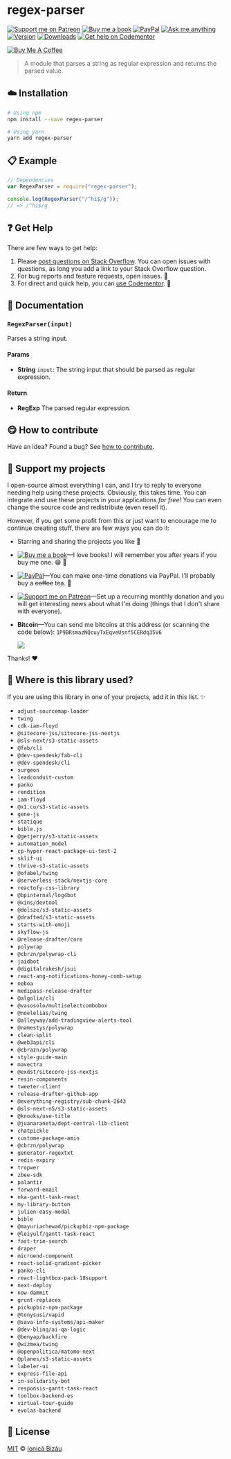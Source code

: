 <!-- Please do not edit this file. Edit the `blah` field in the `package.json` instead. If in doubt, open an issue. -->


















# regex-parser

 [![Support me on Patreon][badge_patreon]][patreon] [![Buy me a book][badge_amazon]][amazon] [![PayPal][badge_paypal_donate]][paypal-donations] [![Ask me anything](https://img.shields.io/badge/ask%20me-anything-1abc9c.svg)](https://github.com/IonicaBizau/ama) [![Version](https://img.shields.io/npm/v/regex-parser.svg)](https://www.npmjs.com/package/regex-parser) [![Downloads](https://img.shields.io/npm/dt/regex-parser.svg)](https://www.npmjs.com/package/regex-parser) [![Get help on Codementor](https://cdn.codementor.io/badges/get_help_github.svg)](https://www.codementor.io/johnnyb?utm_source=github&utm_medium=button&utm_term=johnnyb&utm_campaign=github)

<a href="https://www.buymeacoffee.com/H96WwChMy" target="_blank"><img src="https://www.buymeacoffee.com/assets/img/custom_images/yellow_img.png" alt="Buy Me A Coffee"></a>







> A module that parses a string as regular expression and returns the parsed value.

















## :cloud: Installation

```sh
# Using npm
npm install --save regex-parser

# Using yarn
yarn add regex-parser
```













## :clipboard: Example



```js
// Dependencies
var RegexParser = require("regex-parser");

console.log(RegexParser("/^hi$/g"));
// => /^hi$/g
```











## :question: Get Help

There are few ways to get help:



 1. Please [post questions on Stack Overflow](https://stackoverflow.com/questions/ask). You can open issues with questions, as long you add a link to your Stack Overflow question.
 2. For bug reports and feature requests, open issues. :bug:
 3. For direct and quick help, you can [use Codementor](https://www.codementor.io/johnnyb). :rocket:





## :memo: Documentation


### `RegexParser(input)`
Parses a string input.

#### Params

- **String** `input`: The string input that should be parsed as regular expression.

#### Return
- **RegExp** The parsed regular expression.














## :yum: How to contribute
Have an idea? Found a bug? See [how to contribute][contributing].


## :sparkling_heart: Support my projects
I open-source almost everything I can, and I try to reply to everyone needing help using these projects. Obviously,
this takes time. You can integrate and use these projects in your applications *for free*! You can even change the source code and redistribute (even resell it).

However, if you get some profit from this or just want to encourage me to continue creating stuff, there are few ways you can do it:


 - Starring and sharing the projects you like :rocket:
 - [![Buy me a book][badge_amazon]][amazon]—I love books! I will remember you after years if you buy me one. :grin: :book:
 - [![PayPal][badge_paypal]][paypal-donations]—You can make one-time donations via PayPal. I'll probably buy a ~~coffee~~ tea. :tea:
 - [![Support me on Patreon][badge_patreon]][patreon]—Set up a recurring monthly donation and you will get interesting news about what I'm doing (things that I don't share with everyone).
 - **Bitcoin**—You can send me bitcoins at this address (or scanning the code below): `1P9BRsmazNQcuyTxEqveUsnf5CERdq35V6`

    ![](https://i.imgur.com/z6OQI95.png)


Thanks! :heart:
















## :dizzy: Where is this library used?
If you are using this library in one of your projects, add it in this list. :sparkles:

 - `adjust-sourcemap-loader`
 - `twing`
 - `cdk-iam-floyd`
 - `@sitecore-jss/sitecore-jss-nextjs`
 - `@sls-next/s3-static-assets`
 - `@fab/cli`
 - `@dev-spendesk/fab-cli`
 - `@dev-spendesk/cli`
 - `surgeon`
 - `leadconduit-custom`
 - `panko`
 - `rendition`
 - `iam-floyd`
 - `@x1.co/s3-static-assets`
 - `gene-js`
 - `statique`
 - `bible.js`
 - `@getjerry/s3-static-assets`
 - `automation_model`
 - `cp-hyper-react-package-ui-test-2`
 - `sklif-ui`
 - `thrive-s3-static-assets`
 - `@ofabel/twing`
 - `@serverless-stack/nextjs-core`
 - `reactofy-css-library`
 - `@bpinternal/log4bot`
 - `@xins/devtool`
 - `@dolsze/s3-static-assets`
 - `@drafted/s3-static-assets`
 - `starts-with-emoji`
 - `skyflow-js`
 - `@release-drafter/core`
 - `polywrap`
 - `@cbrzn/polywrap-cli`
 - `jaidbot`
 - `@digitalrakesh/jsui`
 - `react-ang-notifications-honey-comb-setup`
 - `neboa`
 - `medipass-release-drafter`
 - `@algolia/cli`
 - `@vasosolo/multiselectcombobox`
 - `@noelelias/twing`
 - `@alleyway/add-tradingview-alerts-tool`
 - `@namestys/polywrap`
 - `clean-split`
 - `@web3api/cli`
 - `@cbrazn/polywrap`
 - `style-guide-main`
 - `mavectra`
 - `@exdst/sitecore-jss-nextjs`
 - `resin-components`
 - `tweeter-client`
 - `release-drafter-github-app`
 - `@everything-registry/sub-chunk-2643`
 - `@sls-next-n5/s3-static-assets`
 - `@knooks/use-title`
 - `@juanaraneta/dept-central-lib-client`
 - `chatpickle`
 - `custome-package-amin`
 - `@cbrzn/polywrap`
 - `generator-regextxt`
 - `redis-expiry`
 - `tropwer`
 - `zbee-sdk`
 - `palantir`
 - `forward-email`
 - `nka-gantt-task-react`
 - `my-library-button`
 - `julien-easy-modal`
 - `bible`
 - `@mayuriachewad/pickupbiz-npm-package`
 - `@leiyulf/gantt-task-react`
 - `fast-trie-search`
 - `draper`
 - `microend-component`
 - `react-solid-gradient-picker`
 - `panko-cli`
 - `react-lightbox-pack-18support`
 - `next-deploy`
 - `now-dammit`
 - `grunt-replacex`
 - `pickupbiz-npm-package`
 - `@tonysusi/vapid`
 - `@sava-info-systems/api-maker`
 - `@dev-blinq/ai-qa-logic`
 - `@benyap/backfire`
 - `@wizmea/twing`
 - `@openpolitica/matomo-next`
 - `@planes/s3-static-assets`
 - `labeler-ui`
 - `express-file-api`
 - `in-solidarity-bot`
 - `responsis-gantt-task-react`
 - `toolbox-backend-es`
 - `virtual-tour-guide`
 - `evolas-backend`











## :scroll: License

[MIT][license] © [Ionică Bizău][website]






[license]: /LICENSE
[website]: https://ionicabizau.net
[contributing]: /CONTRIBUTING.md
[docs]: /DOCUMENTATION.md
[badge_patreon]: https://ionicabizau.github.io/badges/patreon.svg
[badge_amazon]: https://ionicabizau.github.io/badges/amazon.svg
[badge_paypal]: https://ionicabizau.github.io/badges/paypal.svg
[badge_paypal_donate]: https://ionicabizau.github.io/badges/paypal_donate.svg
[patreon]: https://www.patreon.com/ionicabizau
[amazon]: http://amzn.eu/hRo9sIZ
[paypal-donations]: https://www.paypal.com/cgi-bin/webscr?cmd=_s-xclick&hosted_button_id=RVXDDLKKLQRJW
